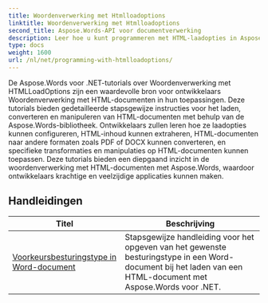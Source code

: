 ```yaml
---
title: Woordenverwerking met Htmlloadoptions
linktitle: Woordenverwerking met Htmlloadoptions
second_title: Aspose.Words-API voor documentverwerking
description: Leer hoe u kunt programmeren met HTML-laadopties in Aspose.Words voor .NET. De tutorials leiden u door de verschillende functies voor het laden van HTML-documenten.
type: docs
weight: 1600
url: /nl/net/programming-with-htmlloadoptions/
---
```

De Aspose.Words voor .NET-tutorials over Woordenverwerking met HTMLLoadOptions zijn een waardevolle bron voor ontwikkelaars Woordenverwerking met HTML-documenten in hun toepassingen. Deze tutorials bieden gedetailleerde stapsgewijze instructies voor het laden, converteren en manipuleren van HTML-documenten met behulp van de Aspose.Words-bibliotheek. Ontwikkelaars zullen leren hoe ze laadopties kunnen configureren, HTML-inhoud kunnen extraheren, HTML-documenten naar andere formaten zoals PDF of DOCX kunnen converteren, en specifieke transformaties en manipulaties op HTML-documenten kunnen toepassen. Deze tutorials bieden een diepgaand inzicht in de woordenverwerking met HTML-documenten met Aspose.Words, waardoor ontwikkelaars krachtige en veelzijdige applicaties kunnen maken.

 ## Handleidingen
| Titel | Beschrijving |
| --- | --- |
| [Voorkeursbesturingstype in Word-document](./preferred-control-type/) | Stapsgewijze handleiding voor het opgeven van het gewenste besturingstype in een Word-document bij het laden van een HTML-document met Aspose.Words voor .NET. |